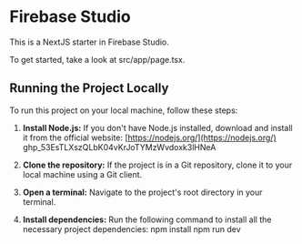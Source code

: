 # Firebase Studio

This is a NextJS starter in Firebase Studio.

To get started, take a look at src/app/page.tsx.

## Running the Project Locally

To run this project on your local machine, follow these steps:

1.  **Install Node.js:** If you don't have Node.js installed, download and install it from the official website: [https://nodejs.org/](https://nodejs.org/) 
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

2.  **Clone the repository:** If the project is in a Git repository, clone it to your local machine using a Git client.

3.  **Open a terminal:** Navigate to the project's root directory in your terminal.

4.  **Install dependencies:** Run the following command to install all the necessary project dependencies:
npm install
npm run dev




